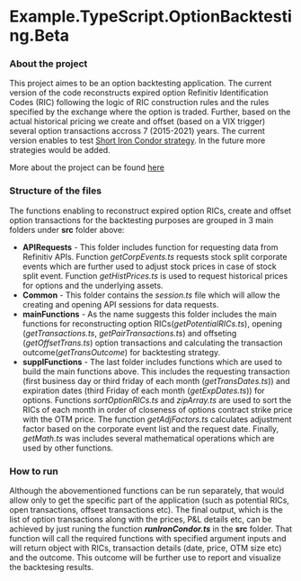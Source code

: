 # Example.TypeScript.OptionBacktesting.Beta

### About the project
This project aimes to be an option backtesting application. The current version of the code reconstructs expired option Refinitiv Identification Codes (RIC) following the logic of RIC construction rules and the rules specified by the exchange where the option is traded. Further, based on the actual historical pricing we create and offset (based on a VIX trigger) several option transactions accross 7 (2015-2021) years. The current version enables to test [Short Iron Condor strategy](https://www.fidelity.com/learning-center/investment-products/options/options-strategy-guide/short-iron-condor-spread). In the future more strategies would be added.

More about the project can be found [here](https://developers.refinitiv.com/en/article-catalog/article/finding-expired-options-and-backtesting-a-short-iron-condor-stra)


### Structure of the files
The functions enabling to reconstruct expired option RICs, create and offset option transactions for the backtesting purposes are grouped in 3 main folders under **src** folder above:
* **APIRequests** -  This folder includes function for requesting data from Refinitiv APIs. Function *getCorpEvents.ts* requests stock split corporate events which are further used to adjust stock prices in case of stock split event. Function *getHistPrices.ts* is used to request historical prices for options and the underlying assets.
* **Common** - This folder contains the *session.ts* file which will allow the creating and opening API sessions for data requests.
* **mainFunctions** - As the name suggests this folder includes the main functions for reconstructing option RICs(*getPotentialRICs.ts*), opening (*getTransactions.ts*, *getPairTransactions.ts*) and offseting (*getOffsetTrans.ts*) option transactions and calculating the transaction outcome(*getTransOutcome*) for backtesting strategy.  
* **supplFunctions** - The last folder includes functions which are used to build the main functions above. This includes the requesting transaction (first business day or third friday of each month (*getTransDates.ts*)) and expiration dates (third Friday of each month (*getExpDates.ts*)) for options. Functions *sortOptionRICs.ts* and *zipArray.ts* are used to sort the RICs of each month in order of closeness of options contract strike price with the OTM price. The function *getAdjFactors.ts* calculates adjustment factor based on the corporate event list and the request date. Finally, *getMath.ts* was includes several mathematical operations which are used by other functions.

### How to run
Although the abovementioned functions can be run separately, that would allow only to get the specific part of the application (such as potential RICs, open transactions, offseet transactions etc). The final output, which is the list of option transactions along with the prices, P&L details etc, can be achieved by just runing the function ***runIronCondor.ts*** in the **src** folder. That function will call the required functions with specified argument inputs and will return object with RICs, transaction details (date, price, OTM size etc) and the outcome. This outcome will be further use to report and visualize the backtesing results.
